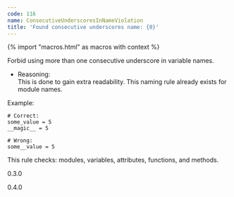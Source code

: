 ```yaml
---
code: 116
name: ConsecutiveUnderscoresInNameViolation
title: 'Found consecutive underscores name: {0}'
---
```


{% import "macros.html" as macros with context %}

Forbid using more than one consecutive underscore in variable names.

  - Reasoning:  
    This is done to gain extra readability. This naming rule already
    exists for module names.

Example:

    # Correct:
    some_value = 5
    __magic__ = 5
    
    # Wrong:
    some__value = 5

This rule checks: modules, variables, attributes, functions, and
methods.

<div class="versionadded">

0.3.0

</div>

<div class="versionchanged">

0.4.0

</div>